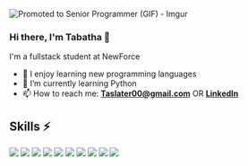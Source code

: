 ![Promoted to Senior Programmer (GIF) - Imgur](https://user-images.githubusercontent.com/106984127/188767364-9c48a6dc-0a6a-47af-b6cf-c19931db1de9.gif)




### Hi there, I'm Tabatha 👋

I'm a fullstack student at NewForce

- 🌱 I enjoy learning new programming languages
- 🔭 I’m currently learning Python
- 📫 How to reach me: [**Taslater00@gmail.com**](gmail.com) OR [**LinkedIn**](https://linkedin.com)


## Skills ⚡

![](https://img.shields.io/badge/HTML5-E34F26?style=for-the-badge&logo=html5&logoColor=white)
![](https://img.shields.io/badge/CSS3-1572B6?style=for-the-badge&logo=css3&logoColor=white)
![](https://img.shields.io/badge/Sass-CC6699?style=for-the-badge&logo=sass&logoColor=white)
![](https://img.shields.io/badge/JavaScript-F7DF1E?style=for-the-badge&logo=javascript&logoColor=black)
![](https://img.shields.io/badge/React-20232A?style=for-the-badge&logo=react&logoColor=61DAFB)
![](https://img.shields.io/badge/Styled%20Components-d06ebe?style=for-the-badge&logo=styled-components&logoColor=white)
![](https://img.shields.io/badge/.NETCore-404D59?style=for-the-badge)
![](https://img.shields.io/badge/SQL-1572B6?style=for-the-badge)
![](https://img.shields.io/badge/Node.js-43853D?style=for-the-badge&logo=node.js&logoColor=white)
![](https://img.shields.io/badge/C%20Sharp-E34F26?style=for-the-badge)


<!--
**TabathaSlater/TabathaSlater** is a ✨ _special_ ✨ repository because its `README.md` (this file) appears on your GitHub profile.

Here are some ideas to get you started:

- 🔭 I’m currently working on ...
- 🌱 I’m currently learning ...
- 👯 I’m looking to collaborate on ...
- 🤔 I’m looking for help with ...
- 💬 Ask me about ...
- 📫 How to reach me: ...
- 😄 Pronouns: ...
- ⚡ Fun fact: ...
-->
